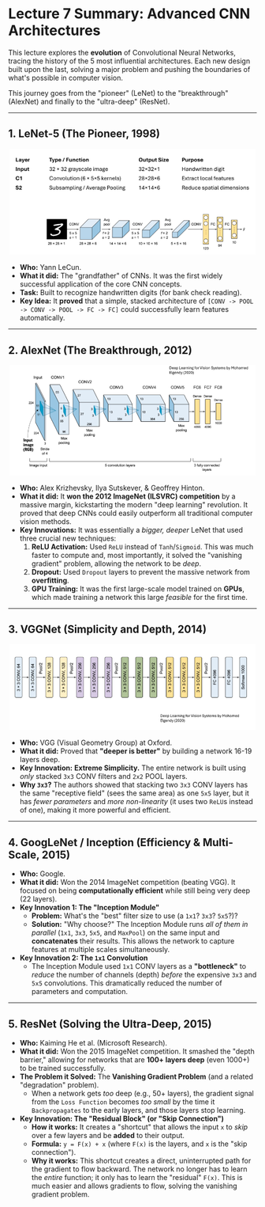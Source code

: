 # Lecture 7 Summary: Advanced CNN Architectures

This lecture explores the **evolution** of Convolutional Neural Networks, tracing the history of the 5 most influential architectures. Each new design built upon the last, solving a major problem and pushing the boundaries of what's possible in computer vision.

This journey goes from the "pioneer" (LeNet) to the "breakthrough" (AlexNet) and finally to the "ultra-deep" (ResNet).

---

## 1. LeNet-5 (The Pioneer, 1998)
<p align="center">
<img src="../img/leNet.png" width="500px">
</p>

* **Who:** Yann LeCun.
* **What it did:** The "grandfather" of CNNs. It was the first widely successful application of the core CNN concepts.
* **Task:** Built to recognize handwritten digits (for bank check reading).
* **Key Idea:** It **proved** that a simple, stacked architecture of `[CONV -> POOL -> CONV -> POOL -> FC -> FC]` could successfully learn features automatically.



---

## 2. AlexNet (The Breakthrough, 2012)

<p align="center">
<img src="../img/alexNet.png" width="500px">
</p>

* **Who:** Alex Krizhevsky, Ilya Sutskever, & Geoffrey Hinton.
* **What it did:** It **won the 2012 ImageNet (ILSVRC) competition** by a massive margin, kickstarting the modern "deep learning" revolution. It proved that deep CNNs could easily outperform all traditional computer vision methods.
* **Key Innovations:** It was essentially a *bigger, deeper* LeNet that used three crucial new techniques:
    1.  **ReLU Activation:** Used `ReLU` instead of `Tanh`/`Sigmoid`. This was much faster to compute and, most importantly, it solved the "vanishing gradient" problem, allowing the network to be *deep*.
    2.  **Dropout:** Used `Dropout` layers to prevent the massive network from **overfitting**.
    3.  **GPU Training:** It was the first large-scale model trained on **GPUs**, which made training a network this large *feasible* for the first time.



---

## 3. VGGNet (Simplicity and Depth, 2014)

<p align="center">
<img src="../img/vggNet.png" width="500px">
</p>

* **Who:** VGG (Visual Geometry Group) at Oxford.
* **What it did:** Proved that **"deeper is better"** by building a network 16-19 layers deep.
* **Key Innovation:** **Extreme Simplicity.** The entire network is built using *only* stacked `3x3` CONV filters and `2x2` POOL layers.
* **Why `3x3`?** The authors showed that stacking two `3x3` CONV layers has the same "receptive field" (sees the same area) as one `5x5` layer, but it has *fewer parameters* and *more non-linearity* (it uses two `ReLU`s instead of one), making it more powerful and efficient.



---

## 4. GoogLeNet / Inception (Efficiency & Multi-Scale, 2015)

* **Who:** Google.
* **What it did:** Won the 2014 ImageNet competition (beating VGG). It focused on being **computationally efficient** while still being very deep (22 layers).
* **Key Innovation 1: The "Inception Module"**
    * **Problem:** What's the "best" filter size to use (a `1x1`? `3x3`? `5x5`?)?
    * **Solution:** "Why choose?" The Inception Module runs *all of them in parallel* (`1x1`, `3x3`, `5x5`, and `MaxPool`) on the same input and **concatenates** their results. This allows the network to capture features at multiple scales simultaneously.
* **Key Innovation 2: The `1x1` Convolution**
    * The Inception Module used `1x1` CONV layers as a **"bottleneck"** to *reduce* the number of channels (depth) *before* the expensive `3x3` and `5x5` convolutions. This dramatically reduced the number of parameters and computation.



---

## 5. ResNet (Solving the Ultra-Deep, 2015)

* **Who:** Kaiming He et al. (Microsoft Research).
* **What it did:** Won the 2015 ImageNet competition. It smashed the "depth barrier," allowing for networks that are **100+ layers deep** (even 1000+) to be trained successfully.
* **The Problem it Solved:** The **Vanishing Gradient Problem** (and a related "degradation" problem).
    * When a network gets *too* deep (e.g., 50+ layers), the gradient signal from the `Loss Function` becomes *too small* by the time it `Backpropagates` to the early layers, and those layers stop learning.
* **Key Innovation: The "Residual Block" (or "Skip Connection")**
    * **How it works:** It creates a "shortcut" that allows the input `x` to *skip* over a few layers and be **added** to their output.
    * **Formula:** `y = F(x) + x` (where `F(x)` is the layers, and `x` is the "skip connection").
    * **Why it works:** This shortcut creates a direct, uninterrupted path for the gradient to flow backward. The network no longer has to learn the *entire* function; it only has to learn the "residual" `F(x)`. This is much easier and allows gradients to flow, solving the vanishing gradient problem.

